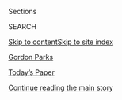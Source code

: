<div id="app">

<div>

<div class="NYTAppHideMasthead css-zz1s19 e1suatyy0">

<div class="section css-ui9rw0 e1suatyy2">

<div class="css-11hrj97 er09x8g0">

<div class="css-6n7j50">

</div>

<span class="css-1dv1kvn">Sections</span>

<div class="css-10488qs">

<span class="css-1dv1kvn">SEARCH</span>

</div>

[Skip to content](#site-content)[Skip to site index](#site-index)

</div>

<div id="masthead-section-label" class="css-1fnb9ct eaxe0e00">

[Gordon Parks](https://www.nytimes.com/topic/person/gordon-parks)

</div>

<div class="css-10698na e1huz5gh0">

</div>

</div>

<div id="masthead-bar-one" class="section hasLinks css-15hmgas e1csuq9d3">

<div class="css-uqyvli e1csuq9d0">

</div>

<div class="css-1uqjmks e1csuq9d1">

</div>

<div class="css-9e9ivx">

[](https://myaccount.nytimes.com/auth/login?response_type=cookie&client_id=vi)

</div>

<div class="css-1bvtpon e1csuq9d2">

[Today’s Paper](https://www.nytimes.com/section/todayspaper)

</div>

</div>

</div>

</div>

<div data-aria-hidden="false">

<div id="site-content" role="main">

<div id="top-wrapper" class="css-15p45cc eaca97t0" type="top">

<div id="top-slug" class="css-19x0jxb eaca97t1" hidden="">

Advertisement

</div>

[Continue reading the main story](#after-top)

<div class="ad top-wrapper" style="text-align:center;height:100%;display:block;min-height:90px">

<div id="top" class="place-ad" data-position="top" data-size-key="top">

</div>

</div>

<div id="after-top">

</div>

</div>

<div id="collection-Parks, Gordon" class="section css-15h4p1b e9abtgs0">

<div class="css-1j21atc e1svk9qx1">

<div class="css-fmiefx e1svk9qx2">

<div class="css-1hk7r2m eu54l5x0">

<div id="sponsor-wrapper" class="css-7a1pgi eaca97t0" type="sponsor" hidden="">

<div id="sponsor-slug" class="css-1l4mleb eaca97t1" hidden="">

Supported by

</div>

[Continue reading the main story](#after-sponsor)

<div id="sponsor" class="ad sponsor-wrapper" style="text-align:left;height:100%;display:block">

</div>

<div id="after-sponsor">

</div>

</div>

</div>

### <span class="css-5xm8y ezz4tcd1">[Times Topics](/index.html)</span>

</div>

<div class="css-nfcc9b e1svk9qx3">

<div class="css-vl9dhg e1svk9qx5">

<div class="css-1nrhkj6 e1svk9qx6">

# Gordon Parks

<div class="follow-button-placeholder" data-collection-id="">

</div>

</div>

</div>

</div>

</div>

<div class="css-185go5a e1o5byef0">

<div class="css-15cbhtu">

  - [Latest](#stream-panel)
  - <span class="css-6n7j50">Search</span>
    <div class="control">
    <div class="label-container css-1dv1kvn">
    Search
    </div>
    <div class="css-wm4t3d">
    **<span id="clear-search-input" class="css-1dv1kvn">Clear this text
    input</span>
    </div>
    </div>
    <span class="css-1iovbfw"></span>

<div id="stream-panel" class="section css-8msx5b e1jz0cab1">

<div class="css-13mho3u">

1.  
    
    <div class="css-1cp3ece">
    
    <div class="css-1l4spti">
    
    [](/interactive/2020/04/13/t-magazine/culture-issue-2020.html)
    
    <div class="css-79elbk">
    
    ![](https://static01.nyt.com/images/2020/04/13/t-magazine/13tmag-interactive-still/13tmag-interactive-still-thumbWide-v2.jpg?quality=75&auto=webp&disable=upscale)
    
    </div>
    
    ## The Creative Circles Defining the Culture
    
    Whether united by outlook or identity, happenstance or choice, these
    communities have shaped the worlds of art, fashion, film and more.
    
    <div class="css-1nqbnmb ea5icrr0">
    
    </div>
    
    </div>
    
    <div class="css-1lc2l26 e1xfvim33">
    
    </div>
    
    </div>

2.  
    
    <div class="css-1cp3ece">
    
    <div class="css-1l4spti">
    
    [](/interactive/2020/04/13/t-magazine/gordon-parks.html)
    
    <div class="css-79elbk">
    
    ![](https://static01.nyt.com/images/2020/04/13/t-magazine/13tmag-cultureimages-slide-0QS8/13tmag-cultureimages-slide-0QS8-thumbWide.jpg?quality=75&auto=webp&disable=upscale)
    
    </div>
    
    ## The Man Who Paved the Way for Black Directors in Hollywood
    
    Gordon Parks’s career made it possible for the next generation to
    fight for their rightful place in the mainstream — only to face the
    same opposition he had.
    
    <div class="css-1nqbnmb ea5icrr0">
    
    </div>
    
    </div>
    
    <div class="css-1lc2l26 e1xfvim33">
    
    </div>
    
    </div>

3.  
    
    <div class="css-1cp3ece">
    
    <div class="css-1l4spti">
    
    [](/interactive/2020/04/13/t-magazine/tribe-meaning.html)
    
    <div class="css-79elbk">
    
    ![](https://static01.nyt.com/images/2020/04/13/t-magazine/13tmag-toc-slide-MNE1/13tmag-toc-slide-MNE1-thumbWide.jpg?quality=75&auto=webp&disable=upscale)
    
    </div>
    
    ## What Is a Tribe?
    
    Human culture as we know it is still defined by the power of
    collective identity, the people we seek out to call our own.
    
    <div class="css-1nqbnmb ea5icrr0">
    
    </div>
    
    </div>
    
    <div class="css-1lc2l26 e1xfvim33">
    
    </div>
    
    </div>

4.  
    
    <div class="css-1cp3ece">
    
    <div class="css-1l4spti">
    
    [](/2019/05/24/lens/shaft-gordon-parks-photos.html)
    
    <div class="css-79elbk">
    
    ![](https://static01.nyt.com/images/2019/05/24/lens/24Shaft1/9253a16e201945e0ba19ffd3741f2c32-thumbWide.jpg?quality=75&auto=webp&disable=upscale)
    
    </div>
    
    ### <span class="css-m70j1g">race stories</span>
    
    ## ‘Shaft’? We’re Talking About Gordon Parks … and We Can Dig It
    
    A look at how the photographer translated his humanistic view of
    urban crime to the silver screen.
    
    <div class="css-1nqbnmb ea5icrr0">
    
    By <span class="css-1n7hynb">Maurice Berger</span>
    
    </div>
    
    </div>
    
    <div class="css-1lc2l26 e1xfvim33">
    
    </div>
    
    </div>

5.  
    
    <div class="css-1cp3ece">
    
    <div class="css-1l4spti">
    
    [](/2018/12/18/magazine/best-photo-books-2018.html)
    
    <div class="css-79elbk">
    
    ![](https://static01.nyt.com/images/2018/12/17/magazine/BestPhotoBooks2018-1/BestPhotoBooks2018-1-thumbWide-v2.jpg?quality=75&auto=webp&disable=upscale)
    
    </div>
    
    ## The Best Photo Books of 2018
    
    In a time of omnipresent digital images, books remain one of the
    most powerful ways of showing the riches of photography.
    
    <div class="css-1nqbnmb ea5icrr0">
    
    By <span class="css-1n7hynb">Teju Cole</span>
    
    </div>
    
    </div>
    
    <div class="css-1lc2l26 e1xfvim33">
    
    </div>
    
    </div>

6.  
    
    <div class="css-1cp3ece">
    
    <div class="css-1l4spti">
    
    [](/2018/10/01/lens/gordon-parks-early-years.html)
    
    <div class="css-79elbk">
    
    ![](https://static01.nyt.com/images/2018/10/02/lens/01parks1/01parks1-thumbWide-v2.jpg?quality=75&auto=webp&disable=upscale)
    
    </div>
    
    ### <span class="css-m70j1g">LENS</span>
    
    ## How Gordon Parks Became Gordon Parks
    
    A new book examines Gordon Parks’s transformation over the formative
    decade before his time as the first black staff photographer at Life
    magazine.
    
    <div class="css-1nqbnmb ea5icrr0">
    
    By <span class="css-1n7hynb">James Estrin</span>
    
    </div>
    
    </div>
    
    <div class="css-1lc2l26 e1xfvim33">
    
    </div>
    
    </div>

7.  
    
    <div class="css-1cp3ece">
    
    <div class="css-1l4spti">
    
    [](/2018/09/10/lens/gordon-parks-on-poverty-the-most-savage-of-human-afflictions.html)
    
    <div class="css-79elbk">
    
    ![](https://static01.nyt.com/images/2018/09/10/lens/10flavio13-alpha/10flavio13-alpha-thumbWide-v2.jpg?quality=75&auto=webp&disable=upscale)
    
    </div>
    
    ### <span class="css-m70j1g">RACE STORIES</span>
    
    ## Gordon Parks on Poverty, the ‘Most Savage of Human Afflictions’
    
    Mr. Parks realized the power of empathy to help people understand
    poverty. In this 1961 photo essay, he took readers inside the lives
    of a Brazilian boy, Flavio da Silva, and his family, who lived in a
    favela in the hills outside Rio de Janeiro.
    
    <div class="css-1nqbnmb ea5icrr0">
    
    By <span class="css-1n7hynb">Maurice Berger</span>
    
    </div>
    
    </div>
    
    <div class="css-1lc2l26 e1xfvim33">
    
    </div>
    
    </div>

8.  
    
    <div class="css-1cp3ece">
    
    <div class="css-1l4spti">
    
    [](/2018/08/02/podcasts/still-processing-blaxplaining-blaxploitation-sorry-to-bother-you.html)
    
    <div class="css-79elbk">
    
    ![](https://static01.nyt.com/images/2018/08/02/us/02stillprocessing/02stillprocessing-thumbWide-v2.jpg?quality=75&auto=webp&disable=upscale)
    
    </div>
    
    ## We Blaxplain Blaxplaining
    
    We trace the evolution of black American cinema from blaxploitation
    in the 1970s to what we’re calling “blaxplaining” in 2018.
    
    <div class="css-1nqbnmb ea5icrr0">
    
    </div>
    
    </div>
    
    <div class="css-1lc2l26 e1xfvim33">
    
    </div>
    
    </div>

9.  
    
    <div class="css-1cp3ece">
    
    <div class="css-1l4spti">
    
    [](/2018/08/02/arts/design/show-us-your-wall-nancy-lane-studio-museum.html)
    
    <div class="css-79elbk">
    
    ![](https://static01.nyt.com/images/2018/08/03/arts/03showwall1/03showwall1-thumbWide.jpg?quality=75&auto=webp&disable=upscale)
    
    </div>
    
    ### <span class="css-m70j1g">Show Us Your Wall</span>
    
    ## When Admiration Is the Thread of a Collection
    
    Nancy Lane’s 200-piece art collection starts with photographs of
    people she looks up to and wraps its way throughout her Greenwich
    Village apartment.
    
    <div class="css-1nqbnmb ea5icrr0">
    
    By <span class="css-1n7hynb">Amanda Svachula</span>
    
    </div>
    
    </div>
    
    <div class="css-1lc2l26 e1xfvim33">
    
    </div>
    
    </div>

10. 
    
    <div class="css-1cp3ece">
    
    <div class="css-1l4spti">
    
    [](/2018/05/14/lens/ella-watson-the-empowered-woman-of-gordon-parks-american-gothic-.html)
    
    <div class="css-79elbk">
    
    ![](https://static01.nyt.com/images/2018/05/14/lens/14ella1/14ella1-thumbWide-v3.jpg?quality=75&auto=webp&disable=upscale)
    
    </div>
    
    ## Ella Watson: The Empowered Woman of Gordon Parks's 'American Gothic'
    
    Gordon Parks's photograph “American Gothic” afforded rare attention
    to a black female subject who was not a celebrity or entertainer,
    but a mother and a worker.
    
    <div class="css-1nqbnmb ea5icrr0">
    
    By <span class="css-1n7hynb">Deborah Willis</span>
    
    </div>
    
    </div>
    
    <div class="css-1lc2l26 e1xfvim33">
    
    </div>
    
    </div>

<div class="css-13mho3u">

<div class="css-1t62hi8">

<div class="css-1stvaey">

Show More

<div>

<div style="border:0;clip:rect(0 0 0 0);height:1px;margin:-1px;overflow:hidden;white-space:nowrap;padding:0;width:1px;position:absolute" role="log" data-aria-live="assertive">

</div>

<div style="border:0;clip:rect(0 0 0 0);height:1px;margin:-1px;overflow:hidden;white-space:nowrap;padding:0;width:1px;position:absolute" role="log" data-aria-live="assertive">

</div>

<div style="border:0;clip:rect(0 0 0 0);height:1px;margin:-1px;overflow:hidden;white-space:nowrap;padding:0;width:1px;position:absolute" role="log" data-aria-live="polite">

</div>

<div style="border:0;clip:rect(0 0 0 0);height:1px;margin:-1px;overflow:hidden;white-space:nowrap;padding:0;width:1px;position:absolute" role="log" data-aria-live="polite">

</div>

</div>

</div>

</div>

</div>

</div>

<div class="css-g6hk37 supplemental">

<div id="mid1-wrapper" class="css-10wkyv7 eaca97t0" type="lede">

<div id="mid1-slug" class="css-1tag3rd eaca97t1">

Advertisement

</div>

[Continue reading the main story](#after-mid1)

<div id="mid1" class="ad mid1-wrapper" style="text-align:center;height:100%;display:block;min-height:250px">

</div>

<div id="after-mid1">

</div>

</div>

<div id="mktg-wrapper" class="css-oxle51 eaca97t0" type="mktg">

<div id="mktg-slug" class="css-1tag3rd eaca97t1">

Advertisement

</div>

[Continue reading the main story](#after-mktg)

<div id="mktg" class="ad mktg-wrapper" style="text-align:center;height:100%;display:block">

</div>

<div id="after-mktg">

</div>

</div>

</div>

</div>

</div>

</div>

</div>

</div>

## Site Index

<div>

</div>

## Site Information Navigation

  - [© <span>2020</span> <span>The New York Times
    Company</span>](https://help.nytimes.com/hc/en-us/articles/115014792127-Copyright-notice)

<!-- end list -->

  - [NYTCo](https://www.nytco.com/)
  - [Contact
    Us](https://help.nytimes.com/hc/en-us/articles/115015385887-Contact-Us)
  - [Work with us](https://www.nytco.com/careers/)
  - [Advertise](https://nytmediakit.com/)
  - [T Brand Studio](http://www.tbrandstudio.com/)
  - [Your Ad
    Choices](https://www.nytimes.com/privacy/cookie-policy#how-do-i-manage-trackers)
  - [Privacy](https://www.nytimes.com/privacy)
  - [Terms of
    Service](https://help.nytimes.com/hc/en-us/articles/115014893428-Terms-of-service)
  - [Terms of
    Sale](https://help.nytimes.com/hc/en-us/articles/115014893968-Terms-of-sale)
  - [Site Map](https://spiderbites.nytimes.com)
  - [Help](https://help.nytimes.com/hc/en-us)
  - [Subscriptions](https://www.nytimes.com/subscription?campaignId=37WXW)

</div>

</div>
